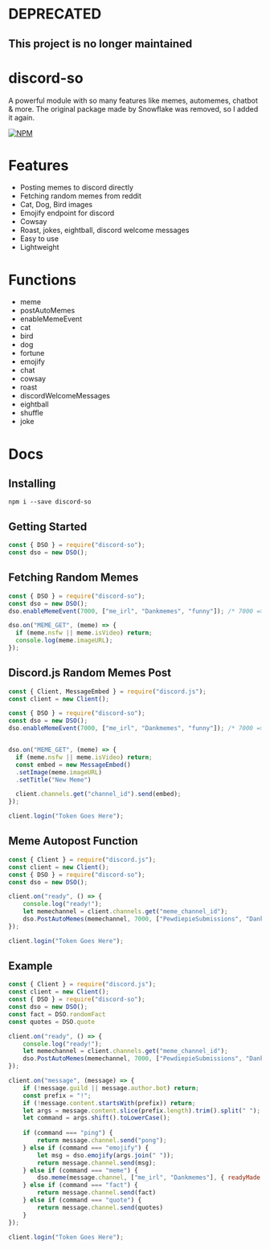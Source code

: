 # DEPRECATED
## This project is no longer maintained

# discord-so
A powerful module with so many features like memes, automemes, chatbot & more. The original package made by Snowflake was removed, so I added it again.

[![NPM](https://nodei.co/npm/discord-so.png)](https://nodei.co/npm/discord-so/)

# Features
- Posting memes to discord directly
- Fetching random memes from reddit
- Cat, Dog, Bird images
- Emojify endpoint for discord
- Cowsay
- Roast, jokes, eightball, discord welcome messages
- Easy to use
- Lightweight

# Functions
- meme
- postAutoMemes
- enableMemeEvent
- cat
- bird
- dog
- fortune
- emojify
- chat
- cowsay
- roast
- discordWelcomeMessages
- eightball
- shuffle
- joke
 
# Docs
## Installing
```
npm i --save discord-so
```

## Getting Started
```js
const { DSO } = require("discord-so");
const dso = new DSO();
```

## Fetching Random Memes
```js
const { DSO } = require("discord-so");
const dso = new DSO();
dso.enableMemeEvent(7000, ["me_irl", "Dankmemes", "funny"]); /* 7000 => interval | ["me_irl", "Dankmemes", "funny"] => Redditors || Enables MEME_GET event */

dso.on("MEME_GET", (meme) => {
  if (meme.nsfw || meme.isVideo) return;
  console.log(meme.imageURL);
});
```

## Discord.js Random Memes Post
```js
const { Client, MessageEmbed } = require("discord.js");
const client = new Client();

const { DSO } = require("discord-so");
const dso = new DSO();
dso.enableMemeEvent(7000, ["me_irl", "Dankmemes", "funny"]); /* 7000 => interval | ["me_irl", "Dankmemes", "funny"] => Redditors || Enables MEME_GET event */


dso.on("MEME_GET", (meme) => {
  if (meme.nsfw || meme.isVideo) return;
  const embed = new MessageEmbed()
  .setImage(meme.imageURL)
  .setTitle("New Meme")

  client.channels.get("channel_id").send(embed);
});

client.login("Token Goes Here");
```

## Meme Autopost Function
```js
const { Client } = require("discord.js");
const client = new Client();
const { DSO } = require("discord-so");
const dso = new DSO();

client.on("ready", () => {
    console.log("ready!");
    let memechannel = client.channels.get("meme_channel_id");
    dso.PostAutoMemes(memechannel, 7000, ["PewdiepieSubmissions", "Dankmemes", "me_irl"], { includeNSFW: false }); // posts random memes to a channel in every 7 seconds
});

client.login("Token Goes Here");
```
## Example
```js
const { Client } = require("discord.js");
const client = new Client();
const { DSO } = require("discord-so");
const dso = new DSO();
const fact = DSO.randomFact
const quotes = DSO.quote

client.on("ready", () => {
    console.log("ready!");
    let memechannel = client.channels.get("meme_channel_id");
    dso.PostAutoMemes(memechannel, 7000, ["PewdiepieSubmissions", "Dankmemes", "me_irl"], { includeNSFW: false });
});

client.on("message", (message) => {
    if (!message.guild || message.author.bot) return;
    const prefix = "!";
    if (!message.content.startsWith(prefix)) return;
    let args = message.content.slice(prefix.length).trim().split(" ");
    let command = args.shift().toLowerCase();
    
    if (command === "ping") {
        return message.channel.send("pong");
    } else if (command === "emojify") {
        let msg = dso.emojify(args.join(" "));
        return message.channel.send(msg);
    } else if (command === "meme") {
        dso.meme(message.channel, ["me_irl", "Dankmemes"], { readyMade: true });
    } else if (command === "fact") {
        return message.channel.send(fact)
    } else if (command === "quote") {
        return message.channel.send(quotes)
    } 
});

client.login("Token Goes Here");
```
